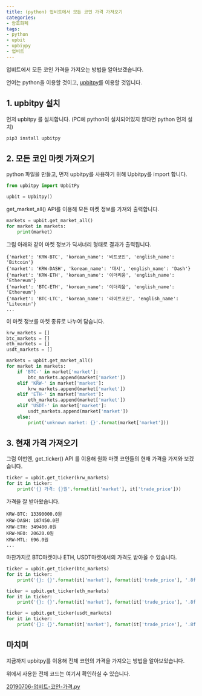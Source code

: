 ```yaml
---
title: (python) 업비트에서 모든 코인 가격 가져오기
categories:
- 암호화폐
tags:
- python
- upbit
- upbiypy
- 업비트
---
```


업비트에서 모든 코인 가격을 가져오는 방법을 알아보겠습니다.

언어는 python을 이용할 것이고, [upbitpy](https://github.com/apt-info/upbitpy)를 이용할 것입니다.

## 1. upbitpy 설치

먼저 upbitpy 를 설치합니다. (PC에 python이 설치되어있지 않다면 python 먼저 설치)

```bash
pip3 install upbitpy
```

## 2. 모든 코인 마켓 가져오기

python 파일을 만들고, 먼저 upbitpy를 사용하기 위해 Upbitpy를 import 합니다.

```python
from upbitpy import UpbitPy

upbit = Upbitpy()
```

get_market_all() API를 이용해 모든 마켓 정보를 가져와 출력합니다.

```python
markets = upbit.get_market_all()
for market in markets:
    print(market)
```

그럼 아래와 같이 마켓 정보가 딕셔너리 형태로 결과가 출력됩니다.
```
{'market': 'KRW-BTC', 'korean_name': '비트코인', 'english_name': 'Bitcoin'}
{'market': 'KRW-DASH', 'korean_name': '대시', 'english_name': 'Dash'}
{'market': 'KRW-ETH', 'korean_name': '이더리움', 'english_name': 'Ethereum'}
{'market': 'BTC-ETH', 'korean_name': '이더리움', 'english_name': 'Ethereum'}
{'market': 'BTC-LTC', 'korean_name': '라이트코인', 'english_name': 'Litecoin'}
...
```

이 마켓 정보를 마켓 종류로 나누어 담습니다.

```python
krw_markets = []
btc_markets = []
eth_markets = []
usdt_markets = []

markets = upbit.get_market_all()
for market in markets:
    if 'BTC-' in market['market']:
        btc_markets.append(market['market'])
    elif 'KRW-' in market['market']:
        krw_markets.append(market['market'])
    elif 'ETH-' in market['market']:
        eth_markets.append(market['market'])
    elif 'USDT-' in market['market']:
        usdt_markets.append(market['market'])
    else:
        print('unknown market: {}'.format(market['market']))
```

## 3. 현재 가격 가져오기

그럼 이번엔, get_ticker() API 를 이용해 원화 마켓 코인들의 현재 가격을 가져와 보겠습니다.

```python
ticker = upbit.get_ticker(krw_markets)
for it in ticker:
    print('{} 가격: {}원'.format(it['market'], it['trade_price']))
```

가격을 잘 받아왔습니다.

```
KRW-BTC: 13390000.0원
KRW-DASH: 187450.0원
KRW-ETH: 349400.0원
KRW-NEO: 20620.0원
KRW-MTL: 696.0원
...
```

마찬가지로 BTC마켓이나 ETH, USDT마켓에서의 가격도 받아올 수 있습니다.

```python
ticker = upbit.get_ticker(btc_markets)
for it in ticker:
    print('{}: {}'.format(it['market'], format(it['trade_price'], '.8f')))

ticker = upbit.get_ticker(eth_markets)
for it in ticker:
    print('{}: {}'.format(it['market'], format(it['trade_price'], '.8f')))

ticker = upbit.get_ticker(usdt_markets)
for it in ticker:
    print('{}: {}'.format(it['market'], format(it['trade_price'], '.8f')))
```

## 마치며

지금까지 upbitpy를 이용해 전체 코인의 가격을 가져오는 방법을 알아보았습니다.

위에서 사용한 전체 코드는 여기서 확인하실 수 있습니다.

[20190706-업비트-코인-가격.py](https://github.com/apt-info/samples/blob/master/python/20190706-%EC%97%85%EB%B9%84%ED%8A%B8-%EC%BD%94%EC%9D%B8-%EA%B0%80%EA%B2%A9.py)